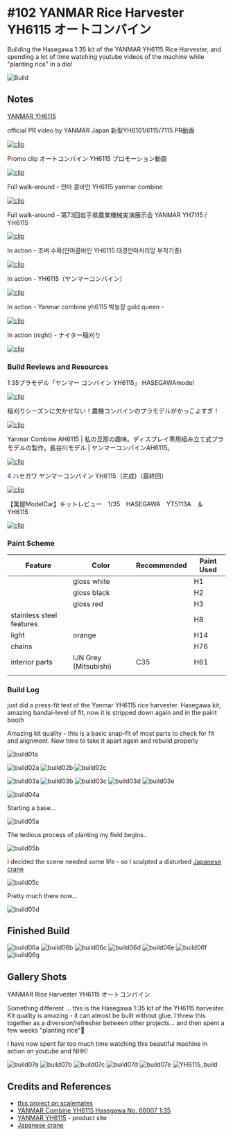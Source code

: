 # #102 YANMAR Rice Harvester YH6115 オートコンバイン

Building the Hasegawa 1:35 kit of the YANMAR YH6115 Rice Harvester, and spending a lot of time watching youtube videos of the machine while "planting rice" in a dio!

![Build](./assets/YH6115_build.jpg?raw=true)

## Notes

[YANMAR YH6115](https://www.yanmar.com/jp/agri/products/harvest/combine/yh6101_yh6115_yh7115/)

official PR video by YANMAR Japan 新型YH6101/6115/7115 PR動画

[![clip](https://img.youtube.com/vi/0-y5X_XC1vA/0.jpg)](https://www.youtube.com/watch?v=0-y5X_XC1vA)

Promo clip オートコンバイン YH6115 プロモーション動画

[![clip](https://img.youtube.com/vi/HsKYBXT8o4I/0.jpg)](https://www.youtube.com/watch?v=HsKYBXT8o4I)

Full walk-around - 얀마 콤바인 YH6115 yanmar combine

[![clip](https://img.youtube.com/vi/rL3L_s4vjcc/0.jpg)](https://www.youtube.com/watch?v=rL3L_s4vjcc)

Full walk-around - 第73回岩手県農業機械実演展示会 YANMAR YH7115 / YH6115

[![clip](https://img.youtube.com/vi/kz67zhh3itQ/0.jpg)](https://www.youtube.com/watch?v=kz67zhh3itQ)

In action - 조벼 수확(얀마콤바인 YH6115 대경얀마처리망 부착기종)

[![clip](https://img.youtube.com/vi/afjr7So72HY/0.jpg)](https://www.youtube.com/watch?v=afjr7So72HY)

In action - YH6115（ヤンマーコンバイン）

[![clip](https://img.youtube.com/vi/PtVQTHmUnb8/0.jpg)](https://www.youtube.com/watch?v=PtVQTHmUnb8)

In action - Yanmar combine yh6115 박농장 gold queen -

[![clip](https://img.youtube.com/vi/V8DnhuEGtAc/0.jpg)](https://www.youtube.com/watch?v=V8DnhuEGtAc)

In action (night) - ナイター稲刈り

[![clip](https://img.youtube.com/vi/O84aJkzHAKs/0.jpg)](https://www.youtube.com/watch?v=O84aJkzHAKs)

### Build Reviews and Resources

1:35プラモデル「ヤンマー コンバイン YH6115」 HASEGAWAmodel

[![clip](https://img.youtube.com/vi/27Qj6RQwDss/0.jpg)](https://www.youtube.com/watch?v=27Qj6RQwDss)

稲刈りシーズンに欠かせない！農機コンバインのプラモデルがかっこよすぎ！

[![clip](https://img.youtube.com/vi/zXiffK-Nykg/0.jpg)](https://www.youtube.com/watch?v=zXiffK-Nykg)

Yanmar Combine AH6115 | 私の旦那の趣味。ディスプレイ専用組み立て式プラモデルの製作。長谷川モデル | ヤンマーコンバインAH6115。

[![clip](https://img.youtube.com/vi/svoktRAxF4c/0.jpg)](https://www.youtube.com/watch?v=svoktRAxF4c)

4 ハセガワ ヤンマーコンバイン YH6115｛完成}（最終回）

[![clip](https://img.youtube.com/vi/oJipPUPjfPk/0.jpg)](https://www.youtube.com/watch?v=oJipPUPjfPk)

【萬屋ModelCar】キットレビュー　1/35　HASEGAWA　YT5113A　＆　YH6115

[![clip](https://img.youtube.com/vi/EYzv2iuOSEA/0.jpg)](https://www.youtube.com/watch?v=EYzv2iuOSEA)

### Paint Scheme

| Feature                  | Color                 | Recommended | Paint Used |
|--------------------------|-----------------------|-------------|------------|
|                          | gloss white           |             | H1         |
|                          | gloss black           |             | H2         |
|                          | gloss red             |             | H3         |
| stainless steel features |                       |             | H8         |
| light                    | orange                |             | H14        |
| chains                   |                       |             | H76        |
| interior parts           | IJN Grey (Mitsubishi) | C35         | H61        |
|                          |                       |             |            |

### Build Log

just did a press-fit test of the Yanmar YH6115 rice harvester. Hasegawa kit, amazing bandai-level of fit, now it is stripped down again and in the paint booth

Amazing kit quality - this is a basic snap-fit of most parts to check for fit and alignment.
Now time to take it apart again and rebuild properly

![build01a](./assets/build01a.jpg?raw=true)

![build02a](./assets/build02a.jpg?raw=true)
![build02b](./assets/build02b.jpg?raw=true)
![build02c](./assets/build02c.jpg?raw=true)

![build03a](./assets/build03a.jpg?raw=true)
![build03b](./assets/build03b.jpg?raw=true)
![build03c](./assets/build03c.jpg?raw=true)
![build03d](./assets/build03d.jpg?raw=true)
![build03e](./assets/build03e.jpg?raw=true)

![build04a](./assets/build04a.jpg?raw=true)

Starting a base...

![build05a](./assets/build05a.jpg?raw=true)

The tedious process of planting my field begins..

![build05b](./assets/build05b.jpg?raw=true)

I decided the scene needed some life - so I sculpted a disturbed [Japanese crane](https://en.wikipedia.org/wiki/Red-crowned_crane)

![build05c](./assets/build05c.jpg?raw=true)

Pretty much there now...

![build05d](./assets/build05d.jpg?raw=true)

## Finished Build

![build06a](./assets/build06a.jpg?raw=true)
![build06b](./assets/build06b.jpg?raw=true)
![build06c](./assets/build06c.jpg?raw=true)
![build06d](./assets/build06d.jpg?raw=true)
![build06e](./assets/build06e.jpg?raw=true)
![build06f](./assets/build06f.jpg?raw=true)
![build06g](./assets/build06g.jpg?raw=true)

## Gallery Shots

YANMAR Rice Harvester YH6115 オートコンバイン

Something different ... this is the Hasegawa 1:35 kit of the YH6115 harvester.
Kit quality is amazing - it can almost be built without glue. I threw this together as a diversion/refresher between other projects... and then spent a few weeks "planting rice"🤣

I have now spent far too much time watching this beautiful machine in action on youtube and NHK!

![build07a](./assets/build07a.jpg?raw=true)
![build07b](./assets/build07b.jpg?raw=true)
![build07c](./assets/build07c.jpg?raw=true)
![build07d](./assets/build07d.jpg?raw=true)
![build07e](./assets/build07e.jpg?raw=true)
![YH6115_build](./assets/YH6115_build.jpg?raw=true)

## Credits and References

* [this project on scalemates](https://www.scalemates.com/profiles/mate.php?id=74137&p=projects&project=140229)
* [YANMAR Combine YH6115 Hasegawa No. 66007 1:35](https://www.scalemates.com/kits/hasegawa-66007-yanmar-combine-yh6115--1212562)
* [YANMAR YH6115](https://www.yanmar.com/jp/agri/products/harvest/combine/yh6101_yh6115_yh7115/) - product site
* [Japanese crane](https://en.wikipedia.org/wiki/Red-crowned_crane)
